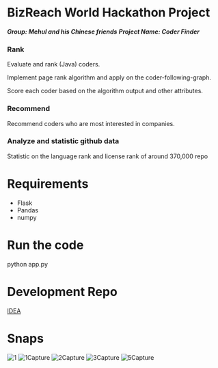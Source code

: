 # BizReach World Hackathon Project

***Group: Mehul and his Chinese friends***
***Project Name: Coder Finder***

### Rank
Evaluate and rank (Java) coders.

Implement page rank algorithm and apply on the coder-following-graph. 

Score each coder based on the algorithm output and other attributes.

### Recommend
Recommend coders who are most interested in companies.

### Analyze and statistic github data

Statistic on the language rank and license rank of around 370,000 repo
# Requirements
 - Flask
 - Pandas
 - numpy

# Run the code
python app.py

# Development Repo
[IDEA](https://github.com/tyuanhang/BRWH)

# Snaps
![1](https://user-images.githubusercontent.com/23444642/65814341-399b8a80-e21b-11e9-969f-d7b723f8683d.PNG)
![1Capture](https://user-images.githubusercontent.com/23444642/65814342-3a342100-e21b-11e9-839f-0f096a2c7272.PNG)
![2Capture](https://user-images.githubusercontent.com/23444642/65814343-3a342100-e21b-11e9-934f-2f02ac3734d6.PNG)
![3Capture](https://user-images.githubusercontent.com/23444642/65814344-3a342100-e21b-11e9-9947-e2968fc22c55.PNG)
![5Capture](https://user-images.githubusercontent.com/23444642/65814345-3a342100-e21b-11e9-82b6-8b3f0fe6a01e.PNG)

